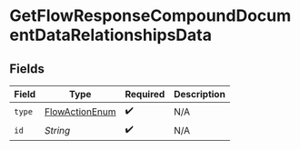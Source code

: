# GetFlowResponseCompoundDocumentDataRelationshipsData


## Fields

| Field                                                       | Type                                                        | Required                                                    | Description                                                 |
| ----------------------------------------------------------- | ----------------------------------------------------------- | ----------------------------------------------------------- | ----------------------------------------------------------- |
| `type`                                                      | [FlowActionEnum](../../models/components/FlowActionEnum.md) | :heavy_check_mark:                                          | N/A                                                         |
| `id`                                                        | *String*                                                    | :heavy_check_mark:                                          | N/A                                                         |